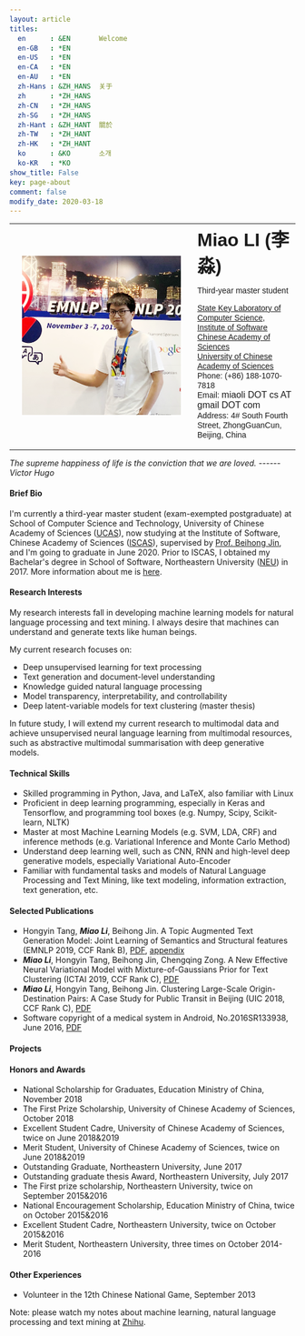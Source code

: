 ```yaml
---
layout: article
titles:
  en      : &EN       Welcome
  en-GB   : *EN
  en-US   : *EN
  en-CA   : *EN
  en-AU   : *EN
  zh-Hans : &ZH_HANS  关于
  zh      : *ZH_HANS
  zh-CN   : *ZH_HANS
  zh-SG   : *ZH_HANS
  zh-Hant : &ZH_HANT  關於
  zh-TW   : *ZH_HANT
  zh-HK   : *ZH_HANT
  ko      : &KO       소개
  ko-KR   : *KO
show_title: False
key: page-about
comment: false
modify_date: 2020-03-18
---
```


<table>
<tr>
<td width="310" align="center">
    <div style="float:center">
      <img src="files/avatar-blog.png" width="280">
    </div>
</td>
<td>
    <font face="Arial"> <b><font size="6.5">Miao LI (李淼)</font></b></font>
    <p>
        <font face="Arial">
        <p> Third-year master student </p>
        <a href="http://lcs.ios.ac.cn/en/wiki/Main_Page">State Key Laboratory of Computer Science</a>,<br> 
        <a href="http://english.is.cas.cn/">Institute of Software Chinese Academy of Sciences</a><br>
		    <a href="http://english.ucas.ac.cn/">University of Chinese Academy of Sciences</a><br>
        Phone: (+86) 188-1070-7818 <br>
        Email: <font size="3">miaoli DOT cs AT gmail DOT com</font><br>
        Address: 4# South Fourth Street, ZhongGuanCun, Beijing, China 
        </font>
   </p>
</td>
</tr>
</table>

*The supreme happiness of life is the conviction that we are loved.             ------ Victor Hugo*

#### Brief Bio

I'm currently a third-year master student (exam-exempted postgraduate) at School of Computer Science and Technology, University of Chinese Academy of Sciences ([UCAS](https://english.ucas.ac.cn/)), now studying at the Institute of Software, Chinese Academy of Sciences ([ISCAS](http://english.is.cas.cn/)), supervised by [Prof. Beihong Jin](http://work.iscas.ac.cn/index.php/Jinbeihong/index/beihong.html), and  I'm going to graduate in June 2020. Prior to ISCAS, I obtained my Bachelar's degree in School of Software, Northeastern University ([NEU](http://english.neu.edu.cn/)) in 2017. More information about me is [here](https://oaimli.github.io/files/CV_MiaoLi.pdf).

#### Research Interests

My research interests fall in developing machine learning models for natural language processing and text mining. I always desire that machines can understand and generate texts like human beings. 

My current research focuses on:

- Deep unsupervised learning for text processing
- Text generation and document-level understanding
- Knowledge guided natural language processing
- Model transparency, interpretability, and controllability
- Deep latent-variable models for text clustering (master thesis)

In future study, I will extend my current research to multimodal data and achieve unsupervised neural language learning from multimodal resources, such as abstractive multimodal summarisation with deep generative models. 

#### Technical Skills

- Skilled programming in Python, Java, and LaTeX, also familiar with Linux 
- Proficient in deep learning programming, especially in Keras and Tensorflow, and programming tool boxes (e.g. Numpy, Scipy, Scikit-learn, NLTK)
- Master at most Machine Learning Models (e.g. SVM, LDA, CRF) and inference methods (e.g. Variational Inference and Monte Carlo Method)
- Understand deep learning well, such as CNN, RNN and high-level deep generative models, especially Variational Auto-Encoder
- Familiar with fundamental tasks and models of Natural Language Processing and Text Mining, like text modeling, information extraction, text generation, etc.

#### Selected Publications

- Hongyin Tang, ***Miao Li***, Beihong Jin. A Topic Augmented Text Generation Model: Joint Learning of Semantics and Structural features (EMNLP 2019, CCF Rank B), [PDF](https://www.aclweb.org/anthology/D19-1513/), [appendix](https://oaimli.github.io/files/paper_at_emnlp2019_appendix.pdf)
- ***Miao Li***,  Hongyin Tang, Beihong Jin, Chengqing Zong. A New Effective Neural Variational Model with Mixture-of-Gaussians Prior for Text Clustering (ICTAI 2019, CCF Rank C), [PDF](https://oaimli.github.io/files/paper_at_ictai2019.pdf) 
- ***Miao Li***, Hongyin Tang, Beihong Jin. Clustering Large-Scale Origin-Destination Pairs: A Case Study for Public Transit in Beijing (UIC 2018, CCF Rank C), [PDF](https://ieeexplore.ieee.org/document/8560115) 
- Software copyright of a medical system in Android, No.2016SR133938, June 2016, [PDF](https://oaimli.github.io/files/software_copyright.pdf)

#### Projects

#### Honors and Awards

- National Scholarship for Graduates, Education Ministry of China, November 2018
- The First Prize Scholarship, University of Chinese Academy of Sciences, October 2018
- Excellent Student Cadre, University of Chinese Academy of Sciences, twice on June 2018&2019
- Merit Student, University of Chinese Academy of Sciences, twice on June 2018&2019
- Outstanding Graduate, Northeastern University, June 2017
- Outstanding graduate thesis Award, Northeastern University, July 2017
- The First prize scholarship, Northeastern University, twice on September 2015&2016
- National Encouragement Scholarship, Education Ministry of China, twice on October 2015&2016
- Excellent Student Cadre, Northeastern University, twice on October 2015&2016
- Merit Student, Northeastern University, three times on October 2014-2016

#### Other Experiences

- Volunteer in the 12th Chinese National Game, September 2013



Note: please watch my notes about machine learning, natural language processing and text mining at [Zhihu](https://www.zhihu.com/people/oaimli).



